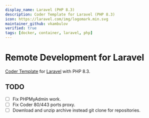 ```yaml
---
display_name: Laravel (PHP 8.3)
description: Coder Template for Laravel (PHP 8.3)
icon: https://laravel.com/img/logomark.min.svg
maintainer_github: vkambulov
verified: true
tags: [docker, container, laravel, php]
---
```


# Remote Development for Laravel

[Coder Template](https://coder.com/docs/v2/latest/templates) for [Laravel](https://laravel.com) with PHP 8.3.

## TODO

- [ ] Fix PHPMyAdmin work.
- [ ] Fix Coder 80/443 ports proxy.
- [ ] Download and unzip archive instead git clone for repositories.
